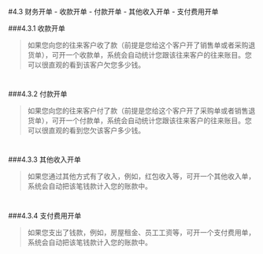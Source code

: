 #4.3 财务开单
	- 收款开单
	- 付款开单
	- 其他收入开单
	- 支付费用开单

###4.3.1 收款开单

>如果您向您的往来客户收了款（前提是您给这个客户开了销售单或者采购退货单），可开一个收款单，系统会自动统计您跟该往来客户的往来账目。您可以很直观的看到该客户欠您多少钱。
# 

###4.3.2 付款开单
>如果您向您的往来客户付了款（前提是您给这个客户开了采购单或者销售退货单），可开一个付款单，系统会自动统计您跟该往来客户的往来账目。您可以很直观的看到您欠该客户多少钱。
# 

###4.3.3 其他收入开单
>如果您通过其他方式有了收入，例如，红包收入等，可开一个其他收入单，系统会自动把该笔钱款计入您的账款中。
# 

###4.3.4 支付费用开单
>如果您支出了钱款，例如，房屋租金、员工工资等，可开一个支付费用单，系统会自动把该笔钱款计入您的账款中。